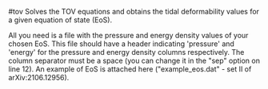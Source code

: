 #tov
Solves the TOV equations and obtains the tidal deformability values
for a given equation of state (EoS).

All you need is a file with the pressure and energy density values
of your chosen EoS.
This file should have a header indicating 'pressure' and 'energy'
for the pressure and energy density columns respectively.
The column separator must be a space
(you can change it in the "sep" option on line 12).
An example of EoS is attached here
("example_eos.dat" - set II of arXiv:2106.12956).

